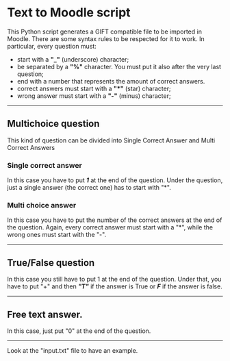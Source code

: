 # Text to Moodle script
This Python script generates a GIFT compatible file to be imported in Moodle. 
There are some syntax rules to be respected for it to work. In particular, every question must:

- start with a **"_"** (underscore) character;
- be separated by a **"%"** character. You must put it also after the very last question;
- end with a number that represents the amount of correct answers.
- correct answers must start with a **"*"** (star) character;
- wrong answer must start with a **"-"** (minus) character;

___

## Multichoice question
This kind of question can be divided into Single Correct Answer and Multi Correct Answers

### Single correct answer
In this case you have to put _**1**_ at the end of the question. Under the question, just a single answer (the correct one) has to start with "*".

### Multi choice answer
In this case you have to put the number of the correct answers at the end of the question. Again, every correct answer must start with a "*", while the wrong ones must start with the "-".

___

## True/False question
In this case you still have to put 1 at the end of the question. Under that, you have to put "+" and then _**"T"**_ if the answer is True or _**F**_ if the answer is false.

___
## Free text answer.
In this case, just put "0" at the end of the question.

___

Look at the "input.txt" file to have an example. 